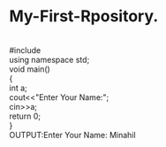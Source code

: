 # My-First-Rpository.
<br>
#include<iostream>
<br>
using namespace std;
<br>
void main()
<br>
{
  <br>
  int a;
  <br>
  cout<<"Enter Your Name:";
  <br>
  cin>>a;
  <br>
  return 0;
  <br>
}
<br>
   OUTPUT:Enter Your Name: Minahil

